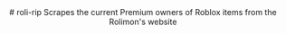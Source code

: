 <div align="center"># roli-rip
Scrapes the current Premium owners of Roblox items from the Rolimon's website
</div>
